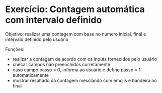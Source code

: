 # Exercício: Contagem automática com intervalo definido

Objetivo: realizar uma contagem com base no número inicial, final e intervalo definido pelo usuário

Funções: 
- realizar a contagem de acordo com os inputs fornecidos pelo usuário
- checar campos não preenchidos corretamente
- caso campo passo = 0, informa ao usuário e define passo = 1 automaticamente
- mostrar resultado da contagem mesclando com emojis e bandeira no final  
